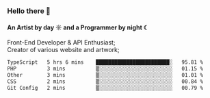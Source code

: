 ### Hello there 👋
#### An Artist by day ☼ and a Programmer by night ☾

Front-End Developer & API Enthusiast;<br>
Creator of various website and artwork;

<!--START_SECTION:waka-->

```txt
TypeScript   5 hrs 6 mins    ████████████████████████░   95.81 %
PHP          3 mins          ▒░░░░░░░░░░░░░░░░░░░░░░░░   01.15 %
Other        3 mins          ▒░░░░░░░░░░░░░░░░░░░░░░░░   01.01 %
CSS          2 mins          ▒░░░░░░░░░░░░░░░░░░░░░░░░   00.84 %
Git Config   2 mins          ▒░░░░░░░░░░░░░░░░░░░░░░░░   00.79 %
```

<!--END_SECTION:waka-->

<!--unk0e-ctrlmd-blitzh-Klöggr-https://codepen.io/nikillpop/pen/VdJjJW-->
